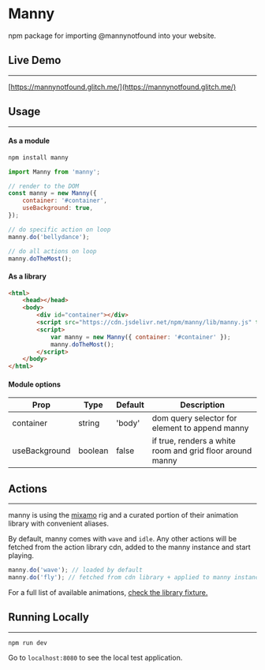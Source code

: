 # Manny

npm package for importing @mannynotfound into your website.

## Live Demo
----

[https://mannynotfound.glitch.me/](https://mannynotfound.glitch.me/)

## Usage
----

#### As a module

```bash
npm install manny
```

```js
import Manny from 'manny';

// render to the DOM
const manny = new Manny({
    container: '#container',
    useBackground: true,
});

// do specific action on loop
manny.do('bellydance');

// do all actions on loop
manny.doTheMost();
```

#### As a library

```html
<html>
    <head></head>
    <body>
        <div id="container"></div>
        <script src="https://cdn.jsdelivr.net/npm/manny/lib/manny.js" type="text/javascript"></script>
        <script>
            var manny = new Manny({ container: '#container' });
            manny.doTheMost();
        </script>
    </body>
</html>
```

#### Module options

| Prop | Type | Default | Description | 
| ---- |----- | ------- | ----------- |
| container | string | 'body' | dom query selector for element to append manny | 
| useBackground | boolean | false | if true, renders a white room and grid floor around manny |

## Actions
----

manny is using the [mixamo](https://mixamo.com) rig and a curated portion of their animation library with convenient aliases. 

By default, manny comes with `wave` and `idle`. Any other actions will be fetched from the action library cdn, added to the manny instance and start playing.

```js
manny.do('wave'); // loaded by default
manny.do('fly'); // fetched from cdn library + applied to manny instance
```

For a full list of available animations, [check the library fixture.](src/js/fixtures/library.json)

## Running Locally
----


```
npm run dev
```

Go to `localhost:8080` to see the local test application.
